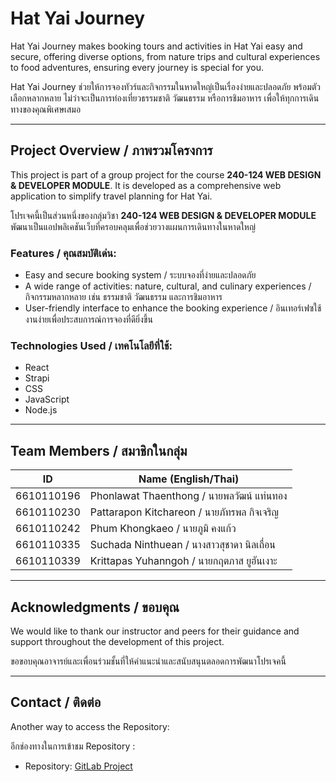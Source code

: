 # Hat Yai Journey

Hat Yai Journey makes booking tours and activities in Hat Yai easy and secure, offering diverse options, from nature trips and cultural experiences to food adventures, ensuring every journey is special for you.

Hat Yai Journey ช่วยให้การจองทัวร์และกิจกรรมในหาดใหญ่เป็นเรื่องง่ายและปลอดภัย พร้อมตัวเลือกหลากหลาย ไม่ว่าจะเป็นการท่องเที่ยวธรรมชาติ วัฒนธรรม หรือการชิมอาหาร เพื่อให้ทุกการเดินทางของคุณพิเศษเสมอ

---

## Project Overview / ภาพรวมโครงการ
This project is part of a group project for the course **240-124 WEB DESIGN & DEVELOPER MODULE**. It is developed as a comprehensive web application to simplify travel planning for Hat Yai.

โปรเจคนี้เป็นส่วนหนึ่งของกลุ่มวิชา **240-124 WEB DESIGN & DEVELOPER MODULE** พัฒนาเป็นแอปพลิเคชันเว็บที่ครอบคลุมเพื่อช่วยวางแผนการเดินทางในหาดใหญ่

### Features / คุณสมบัติเด่น:
- Easy and secure booking system / ระบบจองที่ง่ายและปลอดภัย
- A wide range of activities: nature, cultural, and culinary experiences / กิจกรรมหลากหลาย เช่น ธรรมชาติ วัฒนธรรม และการชิมอาหาร
- User-friendly interface to enhance the booking experience / อินเทอร์เฟซใช้งานง่ายเพื่อประสบการณ์การจองที่ดียิ่งขึ้น

### Technologies Used / เทคโนโลยีที่ใช้:
- React
- Strapi
- CSS
- JavaScript
- Node.js

---

## Team Members / สมาชิกในกลุ่ม
| ID         | Name (English/Thai)       |
|------------|----------------------------|
| 6610110196 | Phonlawat Thaenthong / นายพลวัฒน์ แท่นทอง       |
| 6610110230 | Pattarapon Kitchareon / นายภัทรพล กิจเจริญ      |
| 6610110242 | Phum Khongkaeo / นายภูมิ คงแก้ว            |
| 6610110335 | Suchada Ninthuean / นางสาวสุชาดา นิลเถื่อน          |
| 6610110339 | Krittapas Yuhanngoh / นายกฤตภาส ยูฮันเงาะ        |

---


## Acknowledgments / ขอบคุณ
We would like to thank our instructor and peers for their guidance and support throughout the development of this project.

ขอขอบคุณอาจารย์และเพื่อนร่วมชั้นที่ให้คำแนะนำและสนับสนุนตลอดการพัฒนาโปรเจคนี้

---

## Contact / ติดต่อ
Another way to access the Repository:

อีกช่องทางในการเข้าชม Repository :

- Repository: [GitLab Project](https://gitlab.psu.ac.th/6610110230/webdevproject)